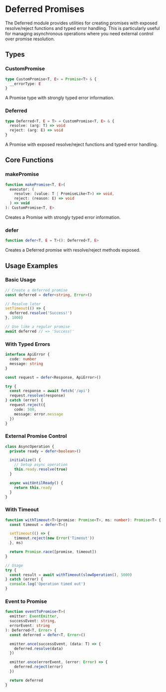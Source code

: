 # Deferred Promises

The Deferred module provides utilities for creating promises with exposed resolve/reject functions and typed error handling. This is particularly useful for managing asynchronous operations where you need external control over promise resolution.

## Types

### CustomPromise
```typescript
type CustomPromise<T, E> = Promise<T> & {
  __errorType: E
}
```
A Promise type with strongly typed error information.

### Deferred
```typescript
type Deferred<T, E = T> = CustomPromise<T, E> & {
  resolve: (arg: T) => void
  reject: (arg: E) => void
}
```
A Promise with exposed resolve/reject functions and typed error handling.

## Core Functions

### makePromise
```typescript
function makePromise<T, E>(
  executor: (
    resolve: (value: T | PromiseLike<T>) => void,
    reject: (reason: E) => void
  ) => void
): CustomPromise<T, E>
```

Creates a Promise with strongly typed error information.

### defer
```typescript
function defer<T, E = T>(): Deferred<T, E>
```

Creates a Deferred promise with resolve/reject methods exposed.

## Usage Examples

### Basic Usage

```typescript
// Create a deferred promise
const deferred = defer<string, Error>()

// Resolve later
setTimeout(() => {
  deferred.resolve('Success!')
}, 1000)

// Use like a regular promise
await deferred // => 'Success!'
```

### With Typed Errors

```typescript
interface ApiError {
  code: number
  message: string
}

const request = defer<Response, ApiError>()

try {
  const response = await fetch('/api')
  request.resolve(response)
} catch (error) {
  request.reject({
    code: 500,
    message: error.message
  })
}
```

### External Promise Control

```typescript
class AsyncOperation {
  private ready = defer<boolean>()

  initialize() {
    // Setup async operation
    this.ready.resolve(true)
  }

  async waitUntilReady() {
    return this.ready
  }
}
```

### With Timeout

```typescript
function withTimeout<T>(promise: Promise<T>, ms: number): Promise<T> {
  const timeout = defer<T>()

  setTimeout(() => {
    timeout.reject(new Error('Timeout'))
  }, ms)

  return Promise.race([promise, timeout])
}

// Usage
try {
  const result = await withTimeout(slowOperation(), 5000)
} catch (error) {
  console.log('Operation timed out')
}
```

### Event to Promise

```typescript
function eventToPromise<T>(
  emitter: EventEmitter,
  successEvent: string,
  errorEvent: string
): Deferred<T, Error> {
  const deferred = defer<T, Error>()

  emitter.once(successEvent, (data: T) => {
    deferred.resolve(data)
  })

  emitter.once(errorEvent, (error: Error) => {
    deferred.reject(error)
  })

  return deferred
}
```
